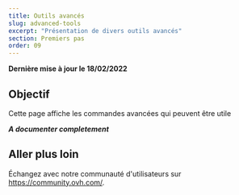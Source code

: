 ```yaml
---
title: Outils avancés
slug: advanced-tools
excerpt: "Présentation de divers outils avancés"
section: Premiers pas
order: 09
---
```


**Dernière mise à jour le 18/02/2022**

## Objectif

Cette page affiche les commandes avancées qui peuvent être utile


***A documenter completement***

## Aller plus loin

Échangez avec notre communauté d'utilisateurs sur <https://community.ovh.com/>.
